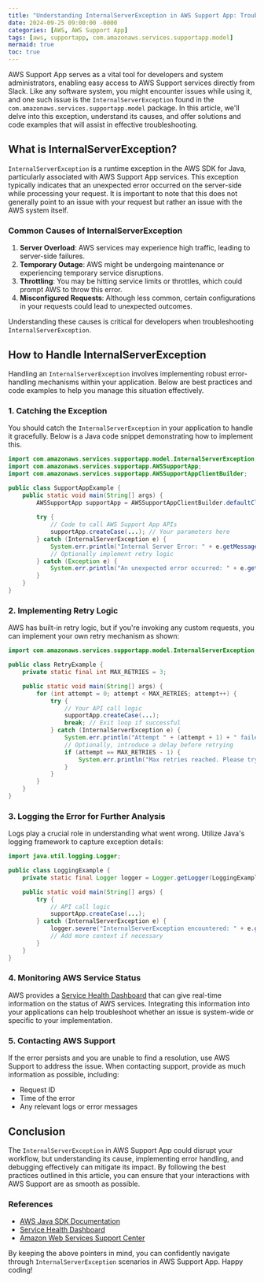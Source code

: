 ```yaml
---
title: "Understanding InternalServerException in AWS Support App: Troubleshooting and Solutions"
date: 2024-09-25 09:00:00 -0000
categories: [AWS, AWS Support App]
tags: [aws, supportapp, com.amazonaws.services.supportapp.model]
mermaid: true
toc: true
---
```



AWS Support App serves as a vital tool for developers and system administrators, enabling easy access to AWS Support services directly from Slack. Like any software system, you might encounter issues while using it, and one such issue is the `InternalServerException` found in the `com.amazonaws.services.supportapp.model` package. In this article, we'll delve into this exception, understand its causes, and offer solutions and code examples that will assist in effective troubleshooting.

## What is InternalServerException?

`InternalServerException` is a runtime exception in the AWS SDK for Java, particularly associated with AWS Support App services. This exception typically indicates that an unexpected error occurred on the server-side while processing your request. It is important to note that this does not generally point to an issue with your request but rather an issue with the AWS system itself.

### Common Causes of InternalServerException

1. **Server Overload**: AWS services may experience high traffic, leading to server-side failures.
2. **Temporary Outage**: AWS might be undergoing maintenance or experiencing temporary service disruptions.
3. **Throttling**: You may be hitting service limits or throttles, which could prompt AWS to throw this error.
4. **Misconfigured Requests**: Although less common, certain configurations in your requests could lead to unexpected outcomes.

Understanding these causes is critical for developers when troubleshooting `InternalServerException`.

## How to Handle InternalServerException

Handling an `InternalServerException` involves implementing robust error-handling mechanisms within your application. Below are best practices and code examples to help you manage this situation effectively.

### 1. Catching the Exception

You should catch the `InternalServerException` in your application to handle it gracefully. Below is a Java code snippet demonstrating how to implement this.

```java
import com.amazonaws.services.supportapp.model.InternalServerException;
import com.amazonaws.services.supportapp.AWSSupportApp;
import com.amazonaws.services.supportapp.AWSSupportAppClientBuilder;

public class SupportAppExample {
    public static void main(String[] args) {
        AWSSupportApp supportApp = AWSSupportAppClientBuilder.defaultClient();
        
        try {
            // Code to call AWS Support App APIs
            supportApp.createCase(...); // Your parameters here
        } catch (InternalServerException e) {
            System.err.println("Internal Server Error: " + e.getMessage());
            // Optionally implement retry logic
        } catch (Exception e) {
            System.err.println("An unexpected error occurred: " + e.getMessage());
        }
    }
}
```

### 2. Implementing Retry Logic

AWS has built-in retry logic, but if you're invoking any custom requests, you can implement your own retry mechanism as shown:

```java
import com.amazonaws.services.supportapp.model.InternalServerException;

public class RetryExample {
    private static final int MAX_RETRIES = 3;

    public static void main(String[] args) {
        for (int attempt = 0; attempt < MAX_RETRIES; attempt++) {
            try {
                // Your API call logic
                supportApp.createCase(...);
                break; // Exit loop if successful
            } catch (InternalServerException e) {
                System.err.println("Attempt " + (attempt + 1) + " failed: " + e.getMessage());
                // Optionally, introduce a delay before retrying
                if (attempt == MAX_RETRIES - 1) {
                    System.err.println("Max retries reached. Please try again later.");
                }
            }
        }
    }
}
```

### 3. Logging the Error for Further Analysis

Logs play a crucial role in understanding what went wrong. Utilize Java's logging framework to capture exception details:

```java
import java.util.logging.Logger;

public class LoggingExample {
    private static final Logger logger = Logger.getLogger(LoggingExample.class.getName());

    public static void main(String[] args) {
        try {
            // API call logic
            supportApp.createCase(...);
        } catch (InternalServerException e) {
            logger.severe("InternalServerException encountered: " + e.getMessage());
            // Add more context if necessary
        }
    }
}
```

### 4. Monitoring AWS Service Status

AWS provides a [Service Health Dashboard](https://status.aws.amazon.com) that can give real-time information on the status of AWS services. Integrating this information into your applications can help troubleshoot whether an issue is system-wide or specific to your implementation.

### 5. Contacting AWS Support

If the error persists and you are unable to find a resolution, use AWS Support to address the issue. When contacting support, provide as much information as possible, including:

- Request ID
- Time of the error
- Any relevant logs or error messages 

## Conclusion

The `InternalServerException` in AWS Support App could disrupt your workflow, but understanding its cause, implementing error handling, and debugging effectively can mitigate its impact. By following the best practices outlined in this article, you can ensure that your interactions with AWS Support are as smooth as possible.

### References

- [AWS Java SDK Documentation](https://docs.aws.amazon.com/sdk-for-java/latest/developer-guide/home.html)
- [Service Health Dashboard](https://status.aws.amazon.com)
- [Amazon Web Services Support Center](https://aws.amazon.com/contact-us/)

By keeping the above pointers in mind, you can confidently navigate through `InternalServerException` scenarios in AWS Support App. Happy coding!